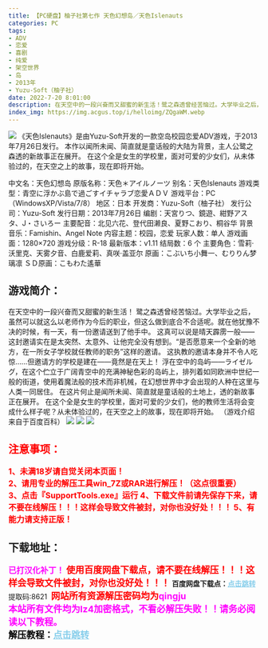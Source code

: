 ```yaml
---
title: 【PC硬盘】柚子社第七作 天色幻想岛／天色Islenauts
categories: PC
tags:
- ADV
- 恋爱
- 喜剧
- 纯爱
- 架空世界
- 岛
- 2013年
- Yuzu-Soft（柚子社）
date: 2022-7-20 8:01:00
description: 在天空中的一段兴奋而又甜蜜的新生活！鹭之森透曾经苦恼过。大学毕业之后，虽然可以就这么以老师作为今后的职业，但这么做到底合不合适呢。就在他犹豫不决的时候，有一天，有一份邀请送到了他手中。这真可以说是晴天霹雳一般——这封邀请实在是太突然、太意外、让他完全没有想到。“是否愿意来一个全新的地方，在一所女子学校就任教师的职务”这样的邀请。
index_img: https://img.acgus.top/i/helloimg/ZQgaWM.webp
---
```

![](https://img.acgus.top/i/helloimg/ZQgaWM.webp)
《天色Islenauts》是由Yuzu-Soft开发的一款空岛校园恋爱ADV游戏，于2013年7月26日发行。
本作以闻所未闻、简直就是童话般的大陆为背景，主人公鹭之森透的新故事正在展开。
在这个全是女生的学校里，面对可爱的少女们，从未体验过的，在天空之上的故事，现在即将开始。

中文名：天色幻想岛
原版名称：天色＊アイルノーツ
别名：天色Islenauts
游戏类型：青空に浮かぶ島で過ごすイチャラブ恋愛ＡＤＶ
游戏平台：PC（WindowsXP/Vista/7/8）
地区：日本
开发商：Yuzu-Soft（柚子社）
发行公司：Yuzu-Soft
发行日期：2013年7月26日
编剧：天宮りつ、鏡遊、紺野アスタ、J・さいろー
主要配音：北见六花、登代田濑良、夏野こおり、桐谷华
背景音乐：Famishin、Angel Note
内容主题：校园，恋爱
玩家人数：单人
游戏画面：1280×720
游戏分级：R-18
最新版本：v1.11
结局数：6 个
主要角色：雪莉·沃里克、天雾夕音、白鹿爱莉、真咲·盖亚尔
原画：こぶいち小舞一、むりりん梦璃凛
ＳＤ原画：こもわた遙華

## 游戏简介：
在天空中的一段兴奋而又甜蜜的新生活！
鹭之森透曾经苦恼过。大学毕业之后，虽然可以就这么以老师作为今后的职业，但这么做到底合不合适呢。就在他犹豫不决的时候，有一天，有一份邀请送到了他手中。
这真可以说是晴天霹雳一般——这封邀请实在是太突然、太意外、让他完全没有想到。“是否愿意来一个全新的地方，在一所女子学校就任教师的职务”这样的邀请。
这执教的邀请本身并不令人吃惊……但邀请方的学校是建在——竟然是在天上！
浮在空中的岛屿——ライゼルグ，在这个伫立于广阔青空中的充满神秘色彩的岛屿上，排列着如同欧洲中世纪一般的街道，使用着魔法般的技术而非机械，在幻想世界中才会出现的人种在这里与人类一同居住。
在这片何止是闻所未闻、简直就是童话般的土地上，透的新故事正在展开。
在这个全是女生的学校里，面对可爱的少女们，他的教师生活将会变成什么样子呢？从未体验过的，在天空之上的故事，现在即将开始。
（游戏介绍来自于百度百科）
![](https://img.acgus.top/i/helloimg/ZQg1gP.webp)
![](https://img.acgus.top/i/helloimg/ZQgXP6.webp)
![](https://img.acgus.top/i/helloimg/ZQgeHn.webp)






## <font color=#FF0000 >注意事项：</font>
<font color=#FF0000 size=3><b>1、未满18岁请自觉关闭本页面！  
2、请用专业的解压工具win_7Z或RAR进行解压！（这点很重要）           
3、点击『SupportTools.exe』运行
4、下载文件前请先保存下来，请不要在线解压！！！这样会导致文件被封，对你也没好处！！！
5、有能力请支持正版！</b></font>

## 下载地址：
<font color=#FF00FF size=3>**已打汉化补丁！**</font>
<font color=#FF0000 size=4>**使用百度网盘下载点，请不要在线解压！！！这样会导致文件被封，对你也没好处！！！**</font>
<b>百度网盘下载点：</b><a href="https://pan.baidu.com/s/1XJphigBzuw-gzrF8UFUHdQ?pwd=8621" style="color: #87CEEB;"><b>点击跳转</b></a> 提取码:8621
<a style="padding: 0" href="https://post.qingju.org/AD/"><img style="max-width:100%" src="https://img.acgus.top/i/2024/07/478f689b8021d8d499ab43d21acf137a.gif" alt=""></a>
<b><font color=#FF0000 size=4>网站所有资源解压密码均为</b></font><b><font color=#FF00FF size=4>qingju</font><font color=#FF0000 ></font></b><br><b><font color=#FF00FF size=4>本站所有文件均为lz4加密格式，不看必解压失败！！请务必阅读以下教程。</b></font><br><b><font color=#000 size=4>解压教程：</b><a href="https://post.qingju.org/tutorial/000/" style="color: #87CEEB;"><b>点击跳转</b></a>